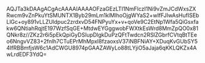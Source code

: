 AQJTa3kDAAgACgAcAAAAIAAAAOFzaGEzLTI1NmFlczI1Ni9vZmJCdWxsZXRwcm9vZnPkuYtSMUNTX1Byb29mLm1klMlhoOjgWYaS2+wIfFJIwAsHufISEbLlGc+oy891vLLZUldpuc2zrdxvD54FNPyuYx+v+qoVe9C2EtNp1Wfa5QiGsxfakw6QNtiahRqjtE197WzfSqGE+MtdwEYGggwobFWXtkEsWrd8MmZpQO0x81QNkr8z//ZKz2r6i5pEkQpiGyDSIupDlgkDuPzQFtTwdcn2RSlZGbrfCVtqBtTEeo6NngvVZ83+2fnlh7CTuEPrMhMpxI8fzaoxsV37iNBFNiAY+XDuqKvGUbSY54IfRBBmfjsW6c1AdCWGU8974pGAAZAWyLo88tLYjiO5aJaja6qKKLQKZx4AwLrdEDF3YdQ=